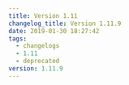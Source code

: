 ```yaml
---
title: Version 1.11
changelog_title: Version 1.11.9
date: 2019-01-30 18:27:42
tags:
  - changelogs
  - 1.11
  - deprecated
version: 1.11.9
---
```


<script src="https://gist.github.com/spinnaker-release/5cbb402297feb85f82482a73e9428967.js"/>
